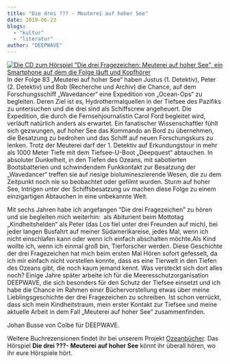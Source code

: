 ```yaml
---
title: "Die drei ??? - Meuterei auf hoher See"
date: 2019-06-23
blogs: 
  - "kultur"
  - "literatur"
author: "DEEPWAVE"
---
```


[![Die CD zum Hörspiel "Die drei Fragezeichen: Meuterei auf hoher See", ein Smartphone auf dem die Folge läuft und Kopfhörer](https://www.deepwave.org/wp-content/uploads/2019/06/Drei_Frage_Meuterei-300x300.jpeg)](https://www.deepwave.org/wp-content/uploads/2019/06/Drei_Frage_Meuterei.jpeg)In der Folge 83 „Meuterei auf hoher See“ haben Justus (1. Detektiv), Peter (2. Detektiv) und Bob (Recherche und Archiv) die Chance, auf dem Forschungsschiff „Wavedancer“ eine Expedition von „Ocean-Ops“ zu begleiten. Deren Ziel ist es, Hydrothermalquellen in der Tiefsee des Pazifiks zu untersuchen und die drei sind als Schiffscrew angeheuert. Die Expedition, die durch die Fernsehjournalistin Carol Ford begleitet wird, verläuft natürlich anders als erwartet. Ein fanatischer Wissenschaftler fühlt sich gezwungen, auf hoher See das Kommando an Bord zu übernehmen, die Besatzung zu bedrohen und das Schiff auf neuen Forschungskurs zu lenken. Trotz der Meuterei darf der 1. Detektiv auf Erkundungstour in mehr als 1000 Meter Tiefe mit dem Tiefsee-U-Boot „Deepquest“ abtauchen. In absoluter Dunkelheit, in den Tiefen des Ozeans, mit sabotierten Bootsbatterien und schwindendem Funkkontakt zur Besatzung der „Wavedancer“ treffen sie auf riesige biolumineszierende Wesen, die zu dem Zeitpunkt noch nie so beobachtet oder gefilmt wurden. Sturm auf hoher See, Intrigen unter der Schiffsbesatzung uv machen diese Folge zu einem einzigartigen Abtauchen in eine unbekannte Welt.

Mit sechs Jahren habe ich angefangen “Die drei Fragezeichen” zu hören und sie begleiten mich weiterhin:  als Abiturient beim Mottotag „Kindheitshelden“ als Peter (das Los fiel unter drei Freunden auf mich), bei jeder langen Busfahrt auf meiner Südamerikareise, jedes Mal, wenn ich nicht einschlafen kann oder wenn ich einfach abschalten möchte.Als Kind wollte ich, wenn ich einmal groß bin, Tierforscher werden. Diese Geschichte der drei Fragezeichen hat mich beim ersten Mal Hören sofort gefesselt, da ich mir einfach nicht vorstellen konnte, dass es eine Tierwelt in den Tiefen des Ozeans gibt, die noch kaum jemand kennt. Was versteckt sich dort alles noch? Einige Jahre später arbeite ich für die Meeresschutzorganisation DEEPWAVE, die sich besonders für den Schutz der Tiefsee einsetzt und ich habe die Chance im Rahmen einer Büchervorstellung etwas über meine Lieblingsgeschichte der drei Fragezeichen zu schreiben. Ist schon verrückt, dass sich mein Kindheitstraum, mein erster Kontakt zur Tiefsee und meine aktuelle Arbeit in dem Fall „Meuterei auf hoher See“ zusammenfinden.

Johan Busse von Colbe für DEEPWAVE.

Weitere Buchrezensionen findet ihr bei unserem Projekt [Ozeanbücher](http://www.deepwave.org/ozeanbuecher/). Das Hörspiel **Die drei ???- Meuterei auf hoher See** könnt ihr überall hören, wo ihr eure Hörspiele hört.
